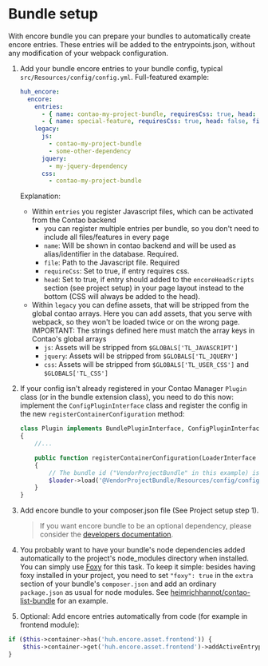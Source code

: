 # Bundle setup

With encore bundle you can prepare your bundles to automatically create encore entries. These entries will be added to the entrypoints.json, without any modification of your webpack configuration.

1. Add your bundle encore entries to your bundle config, typical `src/Resources/config/config.yml`. Full-featured example:

    ```yaml
    huh_encore:
      encore:
        entries:
          - { name: contao-my-project-bundle, requiresCss: true, head: false, file: "vendor/acme/contao-my-project-bundle/src/Resources/public/js/my-project-bundle.js" }
          - { name: special-feature, requiresCss: true, head: false, file: "vendor/acme/contao-my-project-bundle/src/Resources/public/js/awesome-but-rare-used-feature.js" }
        legacy:
          js:
            - contao-my-project-bundle
            - some-other-dependency
          jquery:
            - my-jquery-dependency
          css:
            - contao-my-project-bundle
    ```

    Explanation:
    * Within `entries` you register Javascript files, which can be activated from the Contao backend
        * you can register multiple entries per bundle, so you don't need to include all files/features in every page
        * `name`: Will be shown in contao backend and will be used as alias/identifier in the database. Required.
        * `file`: Path to the Javascript file. Required
        * `requireCss`: Set to true, if entry requires css.
        * `head`: Set to true, if entry should added to the `encoreHeadScripts` section (see project setup) in your page layout instead to the bottom (CSS will always be added to the head).
    * Within `legacy` you can define assets, that will be stripped from the global contao arrays. Here you can add assets, that you serve with webpack, so they won't be loaded twice or on the wrong page. IMPORTANT: The strings defined here must match the array keys in Contao's global arrays
        * `js`: Assets will be stripped from `$GLOBALS['TL_JAVASCRIPT']`
        * `jquery`: Assets will be stripped from `$GLOBALS['TL_JQUERY']`
        * `css`: Assets will be stripped from `$GLOBALS['TL_USER_CSS']` and `$GLOBALS['TL_CSS']`

1. If your config isn't already registered in your Contao Manager `Plugin` class (or in the bundle extension class), you need to do this now: implement the `ConfigPluginInterface` class and register the config in the new `registerContainerConfiguration` method:

    ```php
    class Plugin implements BundlePluginInterface, ConfigPluginInterface
    {
        //...
    
        public function registerContainerConfiguration(LoaderInterface $loader, array $managerConfig)
        {
            // The bundle id ("VendorProjectBundle" in this example) is typically your bundle class name
            $loader->load('@VendorProjectBundle/Resources/config/config.yml');
        }
    }
    ```

1. Add encore bundle to your composer.json file (See Project setup step 1).

    > If you want encore bundle to be an optional dependency, please consider the [developers documentation](developers.md).

1. You probably want to have your bundle's node dependencies added automatically to the project's node_modules directory when installed. You can simply use [Foxy](https://github.com/fxpio/foxy) for this task. To keep it simple: besides having foxy installed in your project, you need to set `"foxy": true` in the `extra` section of your bundle's `composer.json` and add an ordinary `package.json` as usual for node modules. See [heimrichhannot/contao-list-bundle](https://github.com/heimrichhannot/contao-list-bundle) for an example.

1. Optional: Add encore entries automatically from code (for example in frontend module):

```php
if ($this->container->has('huh.encore.asset.frontend')) {
    $this->container->get('huh.encore.asset.frontend')->addActiveEntrypoint('contao-slick-bundle');
}
```